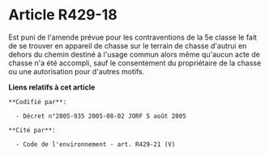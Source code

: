 # Article R429-18

Est puni de l'amende prévue pour les contraventions de la 5e classe le fait de se trouver en appareil de chasse sur le
terrain de chasse d'autrui en dehors du chemin destiné à l'usage commun alors même qu'aucun acte de chasse n'a été accompli,
sauf le consentement du propriétaire de la chasse ou une autorisation pour d'autres motifs.

**Liens relatifs à cet article**

	**Codifié par**:

	  - Décret n°2005-935 2005-08-02 JORF 5 août 2005

	**Cité par**:

	  - Code de l'environnement - art. R429-21 (V)
